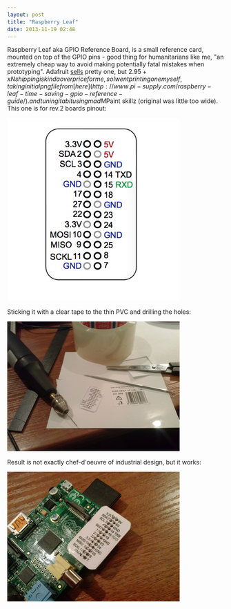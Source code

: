 ```yaml
---
layout: post
title: "Raspberry Leaf"
date: 2013-11-19 02:48
---
```


Raspberry Leaf aka GPIO Reference Board, is a small reference card,
mounted on top of the GPIO pins - good thing for humanitarians like me, "an 
extremely cheap way to avoid making potentially fatal mistakes when prototyping".
Adafruit [sells](http://www.adafruit.com/products/1432) pretty one, but $2.95 + xN shipping
is kinda overprice for me, so I went printing one myself, taking initial png file from
[here](http://www.pi-supply.com/raspberry-leaf-time-saving-gpio-reference-guide/).
and tuning it a bit using mad M$Paint skillz (original was little too wide).
This one is for rev.2 boards pinout:

<p><a href="/img/pi-leaf-r2.png">
<img src="/img/pi-leaf-r2.png" width="400"/>
</a></p>

Sticking it with a clear tape to the thin PVC and drilling the holes:

<p><a href="/img/pi-leaf-1.png">
<img src="/img/pi-leaf-1.png" width="400"/>
</a></p>

Result is not exactly chef-d'oeuvre of industrial design, but it works:

<p><a href="/img/pi-leaf-2.png">
<img src="/img/pi-leaf-2.png" width="400"/>
</a></p>

